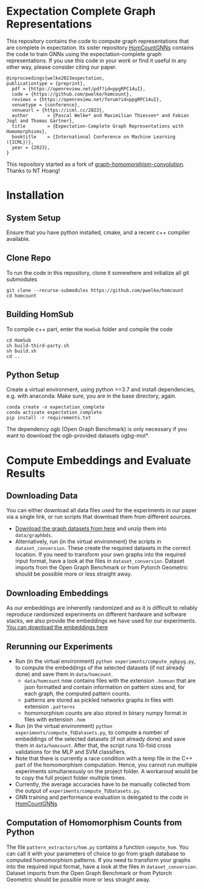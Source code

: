 # Expectation Complete Graph Representations

This repository contains the code to compute graph representations that are complete in expectation. 
Its sister repository [HomCountGNNs](https://github.com/ocatias/HomCountGNNs) contains the code to train GNNs using the expectation-complete graph representations.
If you use this code in your work or find it useful in any other way, please consider citing our paper.

```
@inproceedings{welke2023expectation,
publicationtype = {preprint},
  pdf = {https://openreview.net/pdf?id=ppgRPC14uI},
  code = {https://github.com/pwelke/homcount},
  reviews = {https://openreview.net/forum?id=ppgRPC14uI},
  venuetype = {conference},
  venueurl = {https://icml.cc/2023},
  author       = {Pascal Welke* and Maximilian Thiessen* and Fabian Jogl and Thomas Gärtner},
  title        = {Expectation-Complete Graph Representations with Homomorphisms},
  booktitle    = {International Conference on Machine Learning ({ICML})},
  year = {2023},  
}
```

This repository started as a fork of [graph-homomorphism-convolution](https://github.com/gear/graph-homomorphism-network). Thanks to NT Hoang!


# Installation

## System Setup
Ensure that you have python installed, cmake, and a recent c++ compiler available.

## Clone Repo

To run the code in this repository, clone it somewhere and initialize all git submodules
```
git clone --recurse-submodules https://github.com/pwelke/homcount
cd homcount
```

## Building HomSub

To compile c++ part, enter the `HomSub` folder and compile the code

```
cd HomSub
sh build-third-party.sh
sh build.sh
cd ..
```

## Python Setup

Create a virtual environment, using python >=3.7 and install dependencies, e.g. with anaconda:
Make sure, you are in the base directory, again.

```
conda create -n expectation_complete
conda activate expectation_complete
pip install -r requirements.txt
```

The dependency ogb (Open Graph Benchmark) is only necessary if you want to download the ogb-provided datasets ogbg-mol*.

# Compute Embeddings and Evaluate Results

## Downloading Data
You can either download all data files used for the experiments in our paper via a single link, or run scripts that download them from different sources.

- [Download the graph datasets from here](https://owncloud.tuwien.ac.at/index.php/s/TJH1sipejpAOfdR) and unzip them into `data/graphbds`.
- Alternatively, run (in the virtual environment) the scripts in `dataset_conversion`. These create the required datasets in the correct location. 
If you need to transform your own graphs into the required input format, have a look at the files in `dataset_conversion`. Dataset imports from the Open Graph Benchmark or from Pytorch Geometric should be possible more or less straight away. 

## Downloading Embeddings
As our embeddings are inherently randomized and as it is difficult to reliably reproduce randomized experiments on different hardware and software stacks, we also provide the embeddings we have used for our experiments. [You can download the embeddings here](https://owncloud.tuwien.ac.at/index.php/s/ok2VdgS7qTJXd0i)

## Rerunning our Experiments 
- Run (in the virtual environment) `python experiments/compute_ogbpyg.py`, to compute the embeddings of the selected datasets (if not already done) and save them in `data/homcount`.
    - `data/homcount` now contains files with the extension `.homson` that are json formatted and contain information on pattern sizes and, for each graph, the computed pattern counts. 
    - patterns are stored as pickled networkx graphs in files with extension `.patterns`
    - homomorphism counts are also stored in binary numpy format in files with extension `.hom`
- Run (in the virtual environment) `python experiments/compute_TUDatasets.py`, to compute a number of embeddings of the selected datasets (if not already done) and save them in `data/homcount`. After that, the script runs 10-fold cross validations for the MLP and SVM classifiers. 
- Note that there is currently a race condition with a temp file in the C++ part of the homomorphism computation. Hence, you cannot run multiple experiments simultaneously on the project folder. A workaroud would be to copy the full project folder multiple times.
- Currently, the average accuracies have to be manually collected from the output of `experiments/compute_TUDatasets.py`.
- GNN training and performance evaluation is delegated to the code in [HomCountGNNs](https://github.com/ocatias/HomCountGNNs)


## Computation of Homomorphism Counts from Python

The file `pattern_extractors/hom.py` contains a function `compute_hom`. You can call it with your parameters of choice to go from graph database to computed homomorphism patterns.
If you need to transform your graphs into the required input format, have a look at the files in `dataset_conversion`. Dataset imports from the Open Graph Benchmark or from Pytorch Geometric should be possible more or less straight away. 



